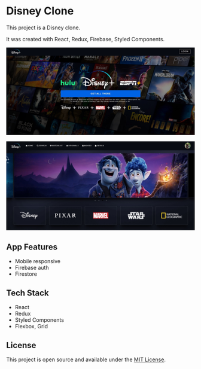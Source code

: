 # Disney Clone

This project is a Disney clone.

It was created with React, Redux, Firebase, Styled Components.

![example-site](https://raw.githubusercontent.com/PeshoBiceps/disney-clone/master/src/disney1.jpg)

![example-site](https://raw.githubusercontent.com/PeshoBiceps/disney-clone/master/src/disney2.jpg)


## App Features

- Mobile responsive
- Firebase auth
- Firestore

## Tech Stack

- React
- Redux
- Styled Components
- Flexbox, Grid


## License

This project is open source and available under the [MIT License](LICENSE.md).
